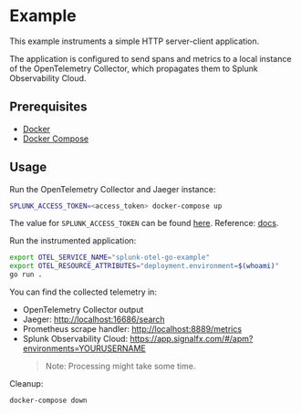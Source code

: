 # Example

This example instruments a simple HTTP server-client application.

The application is configured to send spans and metrics
to a local instance of the OpenTelemetry Collector,
which propagates them to Splunk Observability Cloud.

## Prerequisites

- [Docker](https://docs.docker.com/engine/install/)
- [Docker Compose](https://docs.docker.com/compose/install/)

## Usage

Run the OpenTelemetry Collector and Jaeger instance:

```sh
SPLUNK_ACCESS_TOKEN=<access_token> docker-compose up
```

The value for `SPLUNK_ACCESS_TOKEN` can be found
[here](https://app.signalfx.com/o11y/#/organization/current?selectedKeyValue=sf_section:accesstokens).
Reference: [docs](https://docs.splunk.com/Observability/admin/authentication-tokens/api-access-tokens.html#admin-api-access-tokens).

Run the instrumented application:

```sh
export OTEL_SERVICE_NAME="splunk-otel-go-example"
export OTEL_RESOURCE_ATTRIBUTES="deployment.environment=$(whoami)"
go run .
```

You can find the collected telemetry in:

- OpenTelemetry Collector output
- Jaeger: <http://localhost:16686/search>
- Prometheus scrape handler: <http://localhost:8889/metrics>
- Splunk Observability Cloud: <https://app.signalfx.com/#/apm?environments=YOURUSERNAME>
  > Note: Processing might take some time.

Cleanup:

```sh
docker-compose down
```
